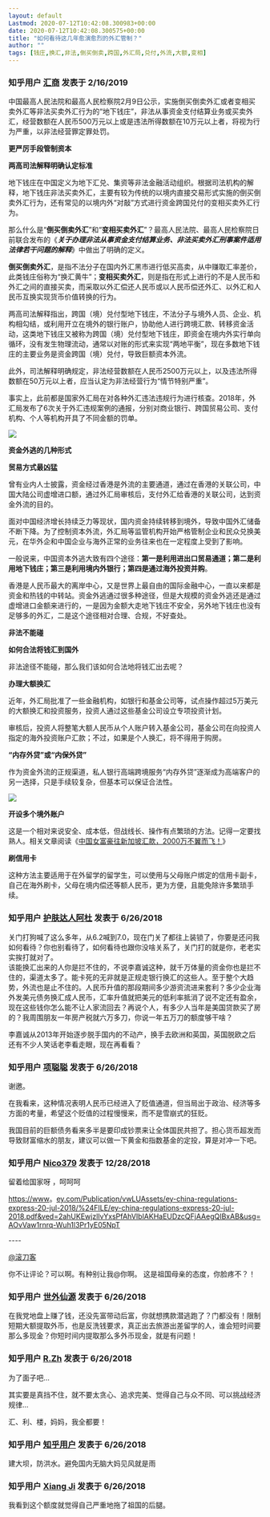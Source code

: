 ```yaml
---
layout: default
Lastmod: 2020-07-12T10:42:08.300983+00:00
date: 2020-07-12T10:42:08.300575+00:00
title: "如何看待这几年愈演愈烈的外汇管制？"
author: ""
tags: [钱庄,换汇,非法,倒买倒卖,跨国,外汇局,兑付,外流,大额,变相]
---
```





### 知乎用户 [汇商](//www.zhihu.com/people/qiu-jian-47-21) 发表于 2/16/2019
  
中国最高人民法院和最高人民检察院2月9日公示，实施倒买倒卖外汇或者变相买卖外汇等非法买卖外汇行为的“地下钱庄”，非法从事资金支付结算业务或买卖外汇，经营数额在人民币500万元以上或是违法所得数额在10万元以上者，将视为行为严重，以非法经营罪定罪处罚。

**更严厉手段管制资本**

**两高司法解释明确认定标准**

  

地下钱庄在中国定义为地下汇兑、集资等非法金融活动组织。根据司法机构的解释，地下钱庄非法买卖外汇，主要有较为传统的以境内直接交易形式实施的倒买倒卖外汇行为，还有常见的以境内外“对敲”方式进行资金跨国兑付的变相买卖外汇行为。

  

那么什么是“**倒买倒卖外汇**”和“**变相买卖外汇**”？最高人民法院、最高人民检察院日前联合发布的《**_关于办理非法从事资金支付结算业务、非法买卖外汇刑事案件适用法律若干问题的解释_**》中做出了明确的定义。

  

**倒买倒卖外汇**，是指不法分子在国内外汇黑市进行低买高卖，从中赚取汇率差价，此类钱庄俗称为“换汇黄牛”；**变相买卖外汇**，则是指在形式上进行的不是人民币和外汇之间的直接买卖，而采取以外汇偿还人民币或以人民币偿还外汇、以外汇和人民币互换实现货币价值转换的行为。

  

两高司法解释指出，跨国（境）兑付型地下钱庄，不法分子与境外人员、企业、机构相勾结，或利用开立在境外的银行账户，协助他人进行跨境汇款、转移资金活动，这类地下钱庄又被称为跨国（境）兑付型地下钱庄，即资金在境内外实行单向循环，没有发生物理流动，通常以对账的形式来实现“两地平衡”，现在多数地下钱庄的主要业务是资金跨国（境）兑付，导致巨额资本外流。

  

此外，司法解释明确规定，非法经营数额在人民币2500万元以上，以及违法所得数额在50万元以上者，应当认定为非法经营行为“情节特别严重”。

  

事实上，此前都是国家外汇局在对各种外汇违法违规行为进行核查。2018年，外汇局发布了6次关于外汇违规案例的通报，分别对商业银行、跨国贸易公司、支付机构、个人等机构开具了不同金额的罚单。

  

  



![](https://images.weserv.nl/?url=https%3A//pic1.zhimg.com/80/v2-53b678b301812b52def31e13595ffdc9_720w.jpg%3Fsource%3D1940ef5c)

  

**资金外逃的几种形式**

**贸易方式最凶猛**

  

曾有业内人士披露，资金经过香港是外流的主要通道，通过在香港的关联公司，中国大陆公司虚增进口额，通过外汇局审核后，支付外汇给香港的关联公司，达到资金外流的目的。

  

面对中国经济增长持续乏力等现状，国内资金持续转移到境外，导致中国外汇储备不断下降。为了控制资本外流，外汇局等监管机构开始严格管制企业和民众兑换美元，在华外企和中国企业与海外正常的业务往来也在一定程度上受到了影响。

  

一般说来，中国资本外逃大致有四个途径：**第一是利用进出口贸易通道；第二是利用地下钱庄；第三是利用境内外银行；第四是通过海外投资并购**。

  

香港是人民币最大的离岸中心，又是世界上最自由的国际金融中心，一直以来都是资金和热钱的中转站。资金外逃通过很多种途径，但是大规模的资金外逃还是通过虚增进口金额来进行的，一是因为金额大走地下钱庄不安全，另外地下钱庄也没有足够多的外汇，二是这个途径相对合理、合规，不好查处。

**非法不能碰**

**如何合法将钱汇到国外**

  

非法途径不能碰，那么我们该如何合法地将钱汇出去呢？

**办理大额换汇**

  

近年，外汇局批准了一些金融机构，如银行和基金公司等，试点操作超过5万美元的大额换汇和投资服务，投资人通过这些基金公司设立专项投资计划。

  

审核后，投资人将整笔大额人民币从个人账户转入基金公司，基金公司在向投资人指定的海外投资账户汇款；不过，如果是个人换汇，将不得用于购房。

**“内存外贷”或“内保外贷”**

  

作为资金外流的正规渠道，私人银行高端跨境服务“内存外贷”逐渐成为高端客户的另一选择，只是手续较复杂，但基本可以保证合法性。

  

  



![](https://images.weserv.nl/?url=https%3A//pic4.zhimg.com/80/v2-beb054466111d9fa4c70e8f7d3e65172_720w.jpg%3Fsource%3D1940ef5c)

  

**开设多个境外账户**

  

这是一个相对来说安全、成本低，但战线长、操作有点繁琐的方法。记得一定要找熟人。相关文章阅读《[中国女富豪往新加坡汇款，2000万不翼而飞！](https://link.zhihu.com/?target=http%3A//mp.weixin.qq.com/s%3F__biz%3DMjM5NDA3NTg5NQ%3D%3D%26mid%3D2652209486%26idx%3D2%26sn%3Df54f104bac7f451431c4cbfb9c247f0d%26chksm%3Dbd6c64d68a1bedc0964cb5c30bff77e6a3cee01ca2c22a7ef9a1b6275f87d2e049cc90b13869%26scene%3D21%23wechat_redirect)》

**刷信用卡**

  

这种方法主要适用于在外留学的留学生，可以使用与父母账户绑定的信用卡副卡，自己在海外刷卡，父母在境内偿还等额人民币，更为方便，且能免除许多繁琐手续。
  
  



### 知乎用户 [护肤达人阿杜](//www.zhihu.com/people/liang-chi-di) 发表于 6/26/2018
  
关门打狗喊了这么多年，从6.2喊到7.0，现在门关了都往上装锁了，你要是还问我如何看待？你也别看待了，如何看待也跟你没啥关系了，关门打的就是你，老老实实挨打就对了。  
该能换汇出来的人你是拦不住的，不说李嘉诚这种，就千万体量的资金你也是拦不住的，渠道太多了。能卡死的无非就是正规走银行换汇的这些人。至于整个大趋势，外流也是止不住的。人民币升值的那段期间多少游资流进来套利？多少企业海外发美元债务换汇成人民币，汇率升值就把美元的低利率抵消了说不定还有盈余，现在这些钱你怎么能不让人家流回去？再说个人，有多少人当年是美国贷款买了房的？我周围朋友一年房产税就六万多刀，你说一年五万刀的额度够干啥？  
  
李嘉诚从2013年开始逐步脱手国内的不动产，换手去欧洲和英国，英国脱欧之后还有不少人笑话老李看走眼，现在再看看？
  
  



### 知乎用户 [项聪聪](//www.zhihu.com/people/xiang-cong-cong-18) 发表于 6/26/2018
  
谢邀。

在我看来，这种情况表明人民币已经进入了贬值通道，但当局出于政治、经济等多方面的考量，希望这个贬值的过程慢慢来，而不是雪崩式的狂贬。

我国目前的巨额债务看来多半是要印成钞票来让全体国民共担了。担心货币超发而导致财富缩水的朋友，建议可以做一下黄金和指数基金的定投，算是对冲一下吧。
  
  



### 知乎用户 [Nico379](//www.zhihu.com/people/WayfarerS) 发表于 12/28/2018
  
留着给国家呀 ，呵呵呵

[https://www](https://link.zhihu.com/?target=https%3A//www)。[ey.com/Publication/vwLUAssets/ey-china-regulations-express-20-jul-2018/%24FILE/ey-china-regulations-express-20-jul-2018.pdf&ved=2ahUKEwjzlIvYxsPfAhVIblAKHaEUDzcQFjAAegQIBxAB&usg=AOvVaw1rnrq-Wuh1l3Pr1yE05NpT](https://link.zhihu.com/?target=http%3A//ey.com/Publication/vwLUAssets/ey-china-regulations-express-20-jul-2018/%2524FILE/ey-china-regulations-express-20-jul-2018.pdf%26ved%3D2ahUKEwjzlIvYxsPfAhVIblAKHaEUDzcQFjAAegQIBxAB%26usg%3DAOvVaw1rnrq-Wuh1l3Pr1yE05NpT)

\----

[@滚刀客]()

你不让评论？可以啊。有种别让我@你啊。 这是祖国母亲的态度，你脸疼不？！
  
  



### 知乎用户 [世外仙源](//www.zhihu.com/people/shi-wai-xian-yuan) 发表于 6/26/2018
  
在我党地盘上赚了钱，还没先富带动后富，你就想携款潜逃跑了？门都没有！限制短期大额提取外币，也是反洗钱要求，真正出去旅游出差留学的人，谁会短时间要那么多现金？你短时间内提取那么多外币现金，就是有问题！
  
  



### 知乎用户 [R.Zh](//www.zhihu.com/people/r-zhang-32) 发表于 6/26/2018
  
为了面子吧…

其实要是真挡不住，就不要太贪心、追求完美、觉得自己与众不同、可以挑战经济规律…

汇、利、楼，妈妈，我全都要！
  
  



### 知乎用户 [知乎用户](undefined) 发表于 6/26/2018
  
建大坝，防洪水。避免国内无脑大妈见风就是雨
  
  



### 知乎用户 [Xiang Ji](//www.zhihu.com/people/xiang-ji-86) 发表于 6/26/2018
  
我看到这个额度就觉得自己严重地拖了祖国的后腿。
  
  



